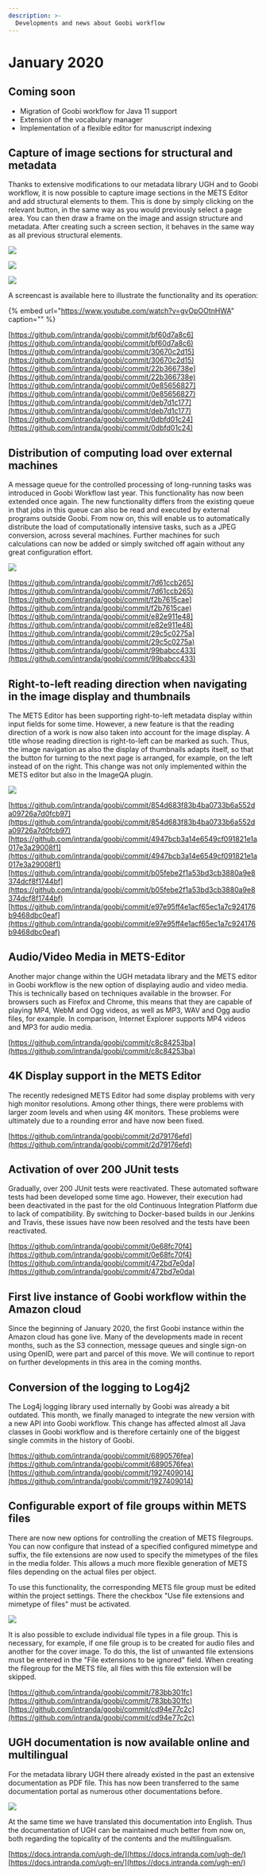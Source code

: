 ```yaml
---
description: >-
  Developments and news about Goobi workflow
---
```


# January 2020

## Coming soon

* Migration of Goobi workflow for Java 11 support
* Extension of the vocabulary manager
* Implementation of a flexible editor for manuscript indexing

## Capture of image sections for structural and metadata

Thanks to extensive modifications to our metadata library UGH and to Goobi workflow, it is now possible to capture image sections in the METS Editor and add structural elements to them. This is done by simply clicking on the relevant button, in the same way as you would previously select a page area. You can then draw a frame on the image and assign structure and metadata. After creating such a screen section, it behaves in the same way as all previous structural elements.

![](2001_area1_en.png)

![](2001_area2_en.png)

![](2001_area3_en.png)

A screencast is available here to illustrate the functionality and its operation:

{% embed url="https://www.youtube.com/watch?v=gvOpOOtnHWA" caption="" %}

[https://github.com/intranda/goobi/commit/bf60d7a8c6](https://github.com/intranda/goobi/commit/bf60d7a8c6)  
[https://github.com/intranda/goobi/commit/30670c2d15](https://github.com/intranda/goobi/commit/30670c2d15)  
[https://github.com/intranda/goobi/commit/22b366738e](https://github.com/intranda/goobi/commit/22b366738e)  
[https://github.com/intranda/goobi/commit/0e85656827](https://github.com/intranda/goobi/commit/0e85656827)  
[https://github.com/intranda/goobi/commit/deb7d1c177](https://github.com/intranda/goobi/commit/deb7d1c177)  
[https://github.com/intranda/goobi/commit/0dbfd01c24](https://github.com/intranda/goobi/commit/0dbfd01c24)

## Distribution of computing load over external machines

A message queue for the controlled processing of long-running tasks was introduced in Goobi Workflow last year. This functionality has now been extended once again. The new functionality differs from the existing queue in that jobs in this queue can also be read and executed by external programs outside Goobi. From now on, this will enable us to automatically distribute the load of computationally intensive tasks, such as a JPEG conversion, across several machines. Further machines for such calculations can now be added or simply switched off again without any great configuration effort.

![](2001_queue_task_en.png)

[https://github.com/intranda/goobi/commit/7d61ccb265](https://github.com/intranda/goobi/commit/7d61ccb265)  
[https://github.com/intranda/goobi/commit/f2b7615cae](https://github.com/intranda/goobi/commit/f2b7615cae)  
[https://github.com/intranda/goobi/commit/e82e911e48](https://github.com/intranda/goobi/commit/e82e911e48)  
[https://github.com/intranda/goobi/commit/29c5c0275a](https://github.com/intranda/goobi/commit/29c5c0275a)  
[https://github.com/intranda/goobi/commit/99babcc433](https://github.com/intranda/goobi/commit/99babcc433)

## Right-to-left reading direction when navigating in the image display and thumbnails

The METS Editor has been supporting right-to-left metadata display within input fields for some time. However, a new feature is that the reading direction of a work is now also taken into account for the image display. A title whose reading direction is right-to-left can be marked as such. Thus, the image navigation as also the display of thumbnails adapts itself, so that the button for turning to the next page is arranged, for example, on the left instead of on the right. This change was not only implemented within the METS editor but also in the ImageQA plugin.

![](2001_left_to_right_en.png)

[https://github.com/intranda/goobi/commit/854d683f83b4ba0733b6a552da09726a7d0fcb97](https://github.com/intranda/goobi/commit/854d683f83b4ba0733b6a552da09726a7d0fcb97)  
[https://github.com/intranda/goobi/commit/4947bcb3a14e6549cf091821e1a017e3a29008f1](https://github.com/intranda/goobi/commit/4947bcb3a14e6549cf091821e1a017e3a29008f1)  
[https://github.com/intranda/goobi/commit/b05febe2f1a53bd3cb3880a9e8374dcf8f1744bf](https://github.com/intranda/goobi/commit/b05febe2f1a53bd3cb3880a9e8374dcf8f1744bf)  
[https://github.com/intranda/goobi/commit/e97e95ff4e1acf65ec1a7c924176b9468dbc0eaf](https://github.com/intranda/goobi/commit/e97e95ff4e1acf65ec1a7c924176b9468dbc0eaf)

## Audio/Video Media in METS-Editor

Another major change within the UGH metadata library and the METS editor in Goobi workflow is the new option of displaying audio and video media. This is technically based on techniques available in the browser. For browsers such as Firefox and Chrome, this means that they are capable of playing MP4, WebM and Ogg videos, as well as MP3, WAV and Ogg audio files, for example. In comparison, Internet Explorer supports MP4 videos and MP3 for audio media.

[https://github.com/intranda/goobi/commit/c8c84253ba](https://github.com/intranda/goobi/commit/c8c84253ba)

## 4K Display support in the METS Editor

The recently redesigned METS Editor had some display problems with very high monitor resolutions. Among other things, there were problems with larger zoom levels and when using 4K monitors. These problems were ultimately due to a rounding error and have now been fixed.

[https://github.com/intranda/goobi/commit/2d79176efd](https://github.com/intranda/goobi/commit/2d79176efd)

## Activation of over 200 JUnit tests

Gradually, over 200 JUnit tests were reactivated. These automated software tests had been developed some time ago. However, their execution had been deactivated in the past for the old Continuous Integration Platform due to lack of compatibility. By switching to Docker-based builds in our Jenkins and Travis, these issues have now been resolved and the tests have been reactivated.

[https://github.com/intranda/goobi/commit/0e68fc70f4](https://github.com/intranda/goobi/commit/0e68fc70f4)  
[https://github.com/intranda/goobi/commit/472bd7e0da](https://github.com/intranda/goobi/commit/472bd7e0da)

## First live instance of Goobi workflow within the Amazon cloud

Since the beginning of January 2020, the first Goobi instance within the Amazon cloud has gone live. Many of the developments made in recent months, such as the S3 connection, message queues and single sign-on using OpenID, were part and parcel of this move. We will continue to report on further developments in this area in the coming months.

## Conversion of the logging to Log4j2

The Log4j logging library used internally by Goobi was already a bit outdated. This month, we finally managed to integrate the new version with a new API into Goobi workflow. This change has affected almost all Java classes in Goobi workflow and is therefore certainly one of the biggest single commits in the history of Goobi.

[https://github.com/intranda/goobi/commit/6890576fea](https://github.com/intranda/goobi/commit/6890576fea)  
[https://github.com/intranda/goobi/commit/1927409014](https://github.com/intranda/goobi/commit/1927409014)

## Configurable export of file groups within METS files

There are now new options for controlling the creation of METS filegroups. You can now configure that instead of a specified configured mimetype and suffix, the file extensions are now used to specify the mimetypes of the files in the media folder. This allows a much more flexible generation of METS files depending on the actual files per object.

To use this functionality, the corresponding METS file group must be edited within the project settings. There the checkbox "Use file extensions and mimetype of files" must be activated.

![](2001_filegroups_en.png)

It is also possible to exclude individual file types in a file group. This is necessary, for example, if one file group is to be created for audio files and another for the cover image. To do this, the list of unwanted file extensions must be entered in the "File extensions to be ignored" field. When creating the filegroup for the METS file, all files with this file extension will be skipped.

[https://github.com/intranda/goobi/commit/783bb301fc](https://github.com/intranda/goobi/commit/783bb301fc)  
[https://github.com/intranda/goobi/commit/cd94e77c2c](https://github.com/intranda/goobi/commit/cd94e77c2c)

## UGH documentation is now available online and multilingual

For the metadata library UGH there already existed in the past an extensive documentation as PDF file. This has now been transferred to the same documentation portal as numerous other documentations before.

![](2001_ugh_doku_en.png)

At the same time we have translated this documentation into English. Thus the documentation of UGH can be maintained much better from now on, both regarding the topicality of the contents and the multilingualism.

[https://docs.intranda.com/ugh-de/](https://docs.intranda.com/ugh-de/)  
[https://docs.intranda.com/ugh-en/](https://docs.intranda.com/ugh-en/)